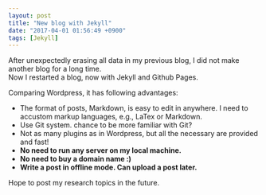 ```yaml
---
layout: post
title: "New blog with Jekyll"
date: "2017-04-01 01:56:49 +0900"
tags: [Jekyll]
---
```


After unexpectedly erasing all data in my previous blog, I did not make another blog for a long time.  
Now I restarted a blog, now with Jekyll and Github Pages.

Comparing Wordpress, it has following advantages:
- The format of posts, Markdown, is easy to edit in anywhere. I need to accustom markup languages, e.g., LaTex or Markdown.
- Use Git system. chance to be more familiar with Git?
- Not as many plugins as in Wordpress, but all the necessary are provided and fast!
- **No need to run any server on my local machine.**
- **No need to buy a domain name :)**
- **Write a post in offline mode. Can upload a post later.**

Hope to post my research topics in the future.
